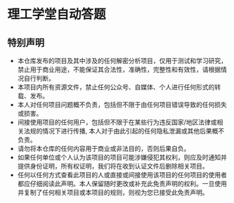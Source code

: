 # 理工学堂自动答题
## 特别声明
- 本仓库发布的项目及其中涉及的任何解密分析项目，仅用于测试和学习研究，禁止用于商业用途，不能保证其合法性，准确性，完整性和有效性，请根据情况自行判断。
- 本项目内所有资源文件，禁止任何公众号、自媒体、个人进行任何形式的转载、发布。
- 本人对任何项目问题概不负责，包括但不限于由任何项目错误导致的任何损失或损害。
- 间接使用项目的任何用户，包括但不限于在某些行为违反国家/地区法律或相关法规的情况下进行传播, 本人对于由此引起的任何隐私泄漏或其他后果概不负责。
- 请勿将本仓库的任何内容用于商业或非法目的，否则后果自负。
- 如果任何单位或个人认为该项目的项目可能涉嫌侵犯其权利，则应及时通知并提供身份证明，所有权证明，我们将在收到认证文件后删除相关项目。
- 任何以任何方式查看此项目的人或直接或间接使用该项目的任何项目的使用者都应仔细阅读此声明。本人保留随时更改或补充此免责声明的权利。一旦使用并复制了任何相关项目或本项目的规则，则视为您已接受此免责声明。
